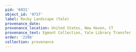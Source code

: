 ```yaml
---
pid: '6931'
object_id: '9737'
label: Rocky Landscape (Yale)
provenance_date:
provenance_location: United States, New Haven, CT
provenance_text: Egmont Collection, Yale Library Transfer
order: '2298'
collection: provenance
---
```

